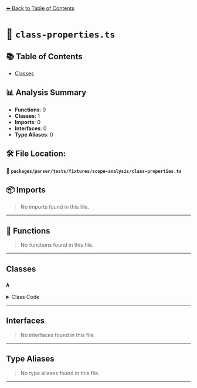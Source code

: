 [⬅️ Back to Table of Contents](../../../../../index.md)

# 📄 `class-properties.ts`

## 📚 Table of Contents

- [Classes](#classes)

## 📊 Analysis Summary

- **Functions**: 0
- **Classes**: 1
- **Imports**: 0
- **Interfaces**: 0
- **Type Aliases**: 0

## 🛠️ File Location:
📂 **`packages/parser/tests/fixtures/scope-analysis/class-properties.ts`**

## 📦 Imports

> No imports found in this file.


---

## 🔧 Functions

> No functions found in this file.


---

## Classes

### `A`

<details><summary>Class Code</summary>

```ts
class A {
  a: typeof s;
  [s]: number;
}
```
</details>


---

## Interfaces

> No interfaces found in this file.


---

## Type Aliases

> No type aliases found in this file.


---